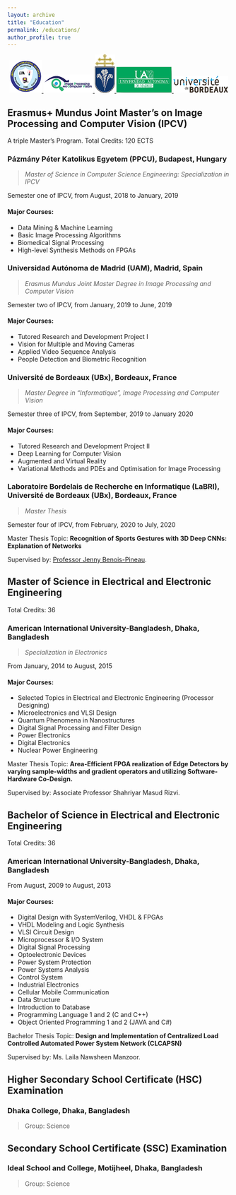 ```yaml
---
layout: archive
title: "Education"
permalink: /educations/
author_profile: true
---
```


<center>
<a href="https://www.aiub.edu">
  <img src="/images/icons/AIUB_whole_logo.png" alt="AIUB">
</a>
<a href="http://ipcv.eu">
  <img src="/images/icons/ipcv_logo.png" alt="IPCV">
</a>
<a href="http://ppke.hu/en/">
  <img src="/images/icons/PPCU.png" alt="PPCU">
</a>
<a href="http://www.uam.es/">
  <img src="/images/icons/uam.png" alt="UAM">
</a>
<a href="https://www.u-bordeaux.com/">
  <img src="/images/icons/ub.png" alt="UB">
</a>
</center>


## Erasmus+ Mundus Joint Master’s on Image Processing and Computer Vision (IPCV)
A triple Master’s Program. Total Credits: 120 ECTS
### Pázmány Péter Katolikus Egyetem (PPCU), Budapest, Hungary
>*Master of Science in Computer Science Engineering: Specialization in IPCV*

Semester one of IPCV, from August, 2018 to January, 2019
#### Major Courses:
  * Data Mining & Machine Learning
  * Basic Image Processing Algorithms
  * Biomedical Signal Processing
  * High-level Synthesis Methods on FPGAs
  
### Universidad Autónoma de Madrid (UAM), Madrid, Spain
>*Erasmus Mundus Joint Master Degree in Image Processing and Computer Vision*

Semester two of IPCV, from January, 2019 to June, 2019
#### Major Courses:
  * Tutored Research and Development Project I
  * Vision for Multiple and Moving Cameras
  * Applied Video Sequence Analysis
  * People Detection and Biometric Recognition


### Université de Bordeaux (UBx), Bordeaux, France
>*Master Degree in “Informatique”, Image Processing and Computer Vision* 

Semester three of IPCV, from September, 2019 to January 2020
#### Major Courses:
  * Tutored Research and Development Project II
  * Deep Learning for Computer Vision
  * Augmented and Virtual Reality 
  * Variational Methods and PDEs and Optimisation for Image Processing
  
  
### Laboratoire Bordelais de Recherche en Informatique (LaBRI), Université de Bordeaux (UBx), Bordeaux, France
>*Master Thesis* 

Semester four of IPCV, from February, 2020 to July, 2020

Master Thesis Topic: **Recognition of Sports Gestures with 3D Deep CNNs: Explanation of Networks** 

Supervised by: [Professor Jenny Benois-Pineau](https://www.labri.fr/projet/AIV/jennybenoispineauen.php "Profile").



## Master of Science in Electrical and Electronic Engineering 
Total Credits: 36
### American International University-Bangladesh, Dhaka, Bangladesh
>*Specialization in Electronics*

From January, 2014 to August, 2015
#### Major Courses:
  * Selected Topics in Electrical and Electronic Engineering (Processor Designing)
  * Microelectronics and VLSI Design
  * Quantum Phenomena in Nanostructures
  * Digital Signal Processing and Filter Design
  * Power Electronics
  * Digital Electronics
  * Nuclear Power Engineering


Master Thesis Topic: **Area-Efficient FPGA realization of Edge Detectors by varying sample-widths and gradient operators and utilizing Software-Hardware Co-Design.** 

Supervised by: Associate Professor Shahriyar Masud Rizvi.

## Bachelor of Science in Electrical and Electronic Engineering 
Total Credits: 36
### American International University-Bangladesh, Dhaka, Bangladesh

From August, 2009 to August, 2013
#### Major Courses:
  * Digital Design with SystemVerilog, VHDL & FPGAs
  * VHDL Modeling and Logic Synthesis
  * VLSI Circuit Design
  * Microprocessor & I/O System
  * Digital Signal Processing
  * Optoelectronic Devices
  * Power System Protection
  * Power Systems Analysis
  * Control System
  * Industrial Electronics
  * Cellular Mobile Communication
  * Data Structure
  * Introduction to Database
  * Programming Language 1 and 2 (C and C++)
  * Object Oriented Programming 1 and 2 (JAVA and C#)
  
Bachelor Thesis Topic: **Design and Implementation of Centralized Load Controlled Automated Power System Network (CLCAPSN)** 

Supervised by: Ms. Laila Nawsheen Manzoor.



## Higher Secondary School Certificate (HSC) Examination 

### Dhaka College, Dhaka, Bangladesh
> Group: Science

## Secondary School Certificate (SSC) Examination

### Ideal School and College, Motijheel, Dhaka, Bangladesh

> Group: Science